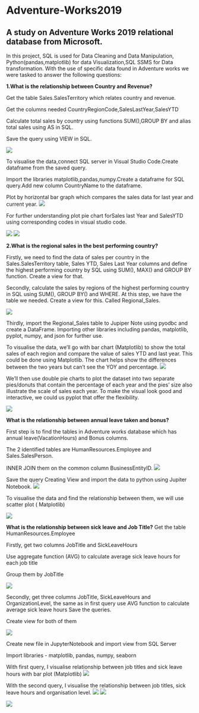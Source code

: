 #  Adventure-Works2019
##  A study on Adventure Works 2019 relational database from Microsoft.
In this project, SQL is used for Data Cleaning and Data Manipulation, Python(pandas,matplotlib) for data Visualization,SQL SSMS for Data transformation.
With the use of specific data found in Adventure works we were tasked to answer the following questions:

**1.What is the relationship between Country and Revenue?**

Get the table Sales.SalesTerritory which relates country and revenue.

Get the columns needed CountryRegionCode,SalesLastYear,SalesYTD

Calculate total sales by country using functions SUM(),GROUP BY and alias total sales using AS in SQL.

Save the query using VIEW in SQL.

![](images/SQL%20_1.PNG)

To visualise the data,connect SQL server in Visual Studio Code.Create dataframe from the saved query.

Import the libraries matplotlib,pandas,numpy.Create a dataframe for SQL query.Add new column CountryName to the dataframe.

Plot by horizontal bar graph which compares the sales data for last year and current year.
![](images/CountryVsRevenue_Lakshmi_1.PNG)

For further understanding plot pie chart forSales last Year and SalesYTD using corresponding codes in visual studio code.

![](images/CountryVsSalesLastYear_lakshmi_1.png)
![](images/CountryVsSalesYTD_lakshmi_1.png)

**2.What is the regional sales in the best performing country?**

Firstly, we need to find the data of sales per country in the Sales.SalesTerritory table, Sales YTD, Sales Last Year columns and define the highest performing country by SQL using SUM(), MAX() and GROUP BY function. Create a view for that. 

Secondly, calculate the sales by regions of the highest performing country in SQL using SUM(), GROUP BY() and WHERE. At this step, we have the table we needed. Create a view for this. Called Regional_Sales.

![](images/RegionalSales_US_2.PNG)

Thirdly, import the Regional_Sales table to Jupiper Note using pyodbc and create a DataFrame. Importing other libraries including pandas, matplotlib, pyplot, numpy, and json for further use.

To visualise the data, we’ll go with bar chart (Matplotlib) to show the total sales of each region and compare the value of sales YTD and last year. This could be done using Matplotlib. The chart helps show the differences between the two years but can’t see the YOY and percentage.
![](images/Q1.Regional_Sales_Double_Bar_Chart_Megan_bo.png)

We’ll then use double pie charts to plot the dataset into two separate pies/donuts that contain the percentage of each year and the pies’ size also illustrate the scale of sales each year. To make the visual look good and interactive, we could us pyplot that offer the flexibility.

![](images/Piechart_US_sales_2.PNG)

**What is the relationship between annual leave taken and bonus?**

First step is to find  the tables in Adventure works database  which has annual leave(VacationHours) and Bonus columns.

The 2 identified tables are HumanResources.Employee and Sales.SalesPerson. 

INNER JOIN them on the common column BusinessEntityID.
![](images/AnnualLeaveVsBonus_SQL3.PNG)

Save the query Creating View and import the data to python using Jupiter Notebook.
![](images/AnnualLeaveVsBonus_pyodbc.PNG)

To visualise the data and find the relationship between them, we will use scatter plot ( Matplotlib) 

![](images/AnnualLeave_3.png)

**What is the relationship between sick leave and Job Title?**
Get the table HumanResources.Employee

Firstly, get two columns JobTitle and SickLeaveHours

Use aggregate function (AVG) to calculate average sick leave hours for each job title

Group them by JobTitle 

![](images/SickLeave_SQl_4.PNG)

Secondly, get three columns JobTitle, SickLeaveHours and OrganizationLevel, the same as in first query use AVG function to calculate average sick leave hours
Save the queries.

Create view for both of them

![](images/SickLeave_ORglevel_SQl_4.PNG)

Create new file in JupyterNotebook and import view from SQL Server

Import libraries - matplotlib, pandas, numpy, seaborn

With first query, I visualise relationship between job titles and sick leave hours with  bar plot (Matplotlib)
![](images/Q4.Visual1.png)

With the second query, I visualise the relationship between job titles, sick leave hours and organisation level. 
![](images/Q4.Visual2.pngg)
![](images/Q4.Visual3.png)

![](images/Q4.Visual4.png)
